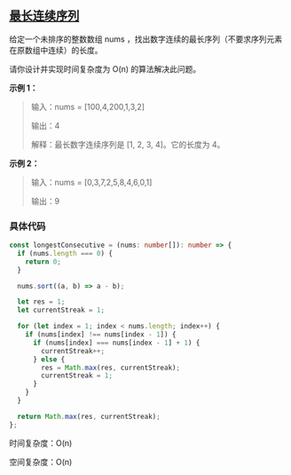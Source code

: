 ## [最长连续序列](https://leetcode.cn/problems/longest-consecutive-sequence/description/?envType=study-plan-v2&envId=top-interview-150)

给定一个未排序的整数数组 nums ，找出数字连续的最长序列（不要求序列元素在原数组中连续）的长度。

请你设计并实现时间复杂度为 O(n) 的算法解决此问题。

**示例 1：**

> 输入：nums = [100,4,200,1,3,2]
>
> 输出：4
>
> 解释：最长数字连续序列是 [1, 2, 3, 4]。它的长度为 4。

**示例 2：**

> 输入：nums = [0,3,7,2,5,8,4,6,0,1]
>
> 输出：9

### 具体代码

```typescript
const longestConsecutive = (nums: number[]): number => {
  if (nums.length === 0) {
    return 0;
  }

  nums.sort((a, b) => a - b);

  let res = 1;
  let currentStreak = 1;

  for (let index = 1; index < nums.length; index++) {
    if (nums[index] !== nums[index - 1]) {
      if (nums[index] === nums[index - 1] + 1) {
        currentStreak++;
      } else {
        res = Math.max(res, currentStreak);
        currentStreak = 1;
      }
    }
  }

  return Math.max(res, currentStreak);
};
```

时间复杂度：O(n)

空间复杂度：O(n)
